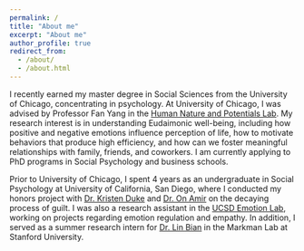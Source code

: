 ```yaml
---
permalink: /
title: "About me"
excerpt: "About me"
author_profile: true
redirect_from: 
  - /about/
  - /about.html
---
```


I recently earned my master degree in Social Sciences from the University of Chicago, concentrating in psychology. At University of Chicago, I was advised by Professor Fan Yang in the [Human Nature and Potentials Lab](https://voices.uchicago.edu/potentialslab/). My research interest is in understanding Eudaimonic well-being, including how positive and negative emotions influence perception of life, how to motivate behaviors that produce high efficiency, and how can we foster meaningful relationships with family, friends, and coworkers. I am currently applying to PhD programs in Social Psychology and business schools. 

Prior to University of Chicago, I spent 4 years as an undergraduate in Social Psychology at University of California, San Diego, where I conducted my honors project with [Dr. Kristen Duke](https://www.rotman.utoronto.ca/FacultyAndResearch/Faculty/FacultyBios/Duke) and [Dr. On Amir](https://rady.ucsd.edu/people/faculty/amir/) on the decaying process of guilt. I was also a research assistant in the [UCSD Emotion Lab](http://oveislab.com/), working on projects regarding emotion regulation and empathy. In addition, I served as a summer research intern for [Dr. Lin Bian](https://littlethinkerslab.weebly.com/) in the Markman Lab at Stanford University. 

